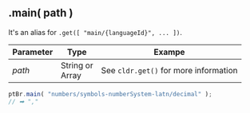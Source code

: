 ## .main( path )

It's an alias for `.get([ "main/{languageId}", ... ])`.

| Parameter | Type | Exampe |
| --- | --- | --- |
| *path* | String or<br>Array | See `cldr.get()` for more information |

```javascript
ptBr.main( "numbers/symbols-numberSystem-latn/decimal" );
// ➡ ","
```
